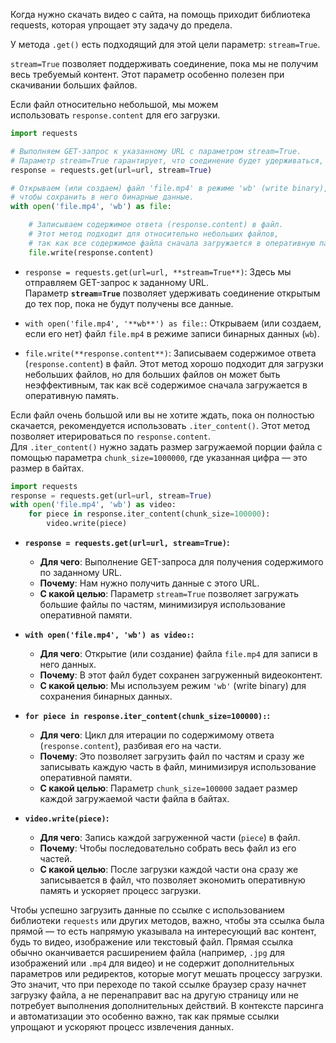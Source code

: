 Когда нужно скачать видео с сайта, на помощь приходит библиотека requests, которая упрощает эту задачу до предела.

У метода `.get()` есть подходящий для этой цели параметр: `stream=True`.

`stream=True` позволяет поддерживать соединение, пока мы не получим весь требуемый контент. Этот параметр особенно полезен при скачивании больших файлов.

Если файл относительно небольшой, мы можем использовать `response.content` для его загрузки.

```python
import requests

# Выполняем GET-запрос к указанному URL с параметром stream=True.
# Параметр stream=True гарантирует, что соединение будет удерживаться, пока не будут получены все данные.
response = requests.get(url=url, stream=True)

# Открываем (или создаем) файл 'file.mp4' в режиме 'wb' (write binary),
# чтобы сохранить в него бинарные данные.
with open('file.mp4', 'wb') as file:

    # Записываем содержимое ответа (response.content) в файл.
    # Этот метод подходит для относительно небольших файлов,
    # так как все содержимое файла сначала загружается в оперативную память.
    file.write(response.content)
```

- `response = requests.get(url=url, **stream=True**)`: Здесь мы отправляем GET-запрос к заданному URL. Параметр **`stream=True`** позволяет удерживать соединение открытым до тех пор, пока не будут получены все данные.
    
- `with open('file.mp4', '**wb**') as file:`: Открываем (или создаем, если его нет) файл `file.mp4` в режиме записи бинарных данных (`wb`).
    
- `file.write(**response.content**)`: Записываем содержимое ответа (`response.content`) в файл. Этот метод хорошо подходит для загрузки небольших файлов, но для больших файлов он может быть неэффективным, так как всё содержимое сначала загружается в оперативную память.
    

Если файл очень большой или вы не хотите ждать, пока он полностью скачается, рекомендуется использовать `.iter_content()`. Этот метод позволяет итерироваться по `response.content`. Для `.iter_content()` нужно задать размер загружаемой порции файла с помощью параметра `chunk_size=1000000`, где указанная цифра — это размер в байтах.

```python
import requests
response = requests.get(url=url, stream=True)
with open('file.mp4', 'wb') as video:
    for piece in response.iter_content(chunk_size=100000):
        video.write(piece)
```

- **`response = requests.get(url=url, stream=True)`:**
    
    - **Для чего**: Выполнение GET-запроса для получения содержимого по заданному URL.
    - **Почему**: Нам нужно получить данные с этого URL.
    - **С какой целью**: Параметр `stream=True` позволяет загружать большие файлы по частям, минимизируя использование оперативной памяти.
- **`with open('file.mp4', 'wb') as video:`:**
    
    - **Для чего**: Открытие (или создание) файла `file.mp4` для записи в него данных.
    - **Почему**: В этот файл будет сохранен загруженный видеоконтент.
    - **С какой целью**: Мы используем режим `'wb'` (write binary) для сохранения бинарных данных.
- **`for piece in response.iter_content(chunk_size=100000):`:**
    
    - **Для чего**: Цикл для итерации по содержимому ответа (`response.content`), разбивая его на части.
    - **Почему**: Это позволяет загрузить файл по частям и сразу же записывать каждую часть в файл, минимизируя использование оперативной памяти.
    - **С какой целью**: Параметр `chunk_size=100000` задает размер каждой загружаемой части файла в байтах.
- **`video.write(piece)`:**
    
    - **Для чего**: Запись каждой загруженной части (`piece`) в файл.
    - **Почему**: Чтобы последовательно собрать весь файл из его частей.
    - **С какой целью**: После загрузки каждой части она сразу же записывается в файл, что позволяет экономить оперативную память и ускоряет процесс загрузки.

Чтобы успешно загрузить данные по ссылке с использованием библиотеки `requests` или других методов, важно, чтобы эта ссылка была прямой — то есть напрямую указывала на интересующий вас контент, будь то видео, изображение или текстовый файл. Прямая ссылка обычно оканчивается расширением файла (например, `.jpg` для изображений или `.mp4` для видео) и не содержит дополнительных параметров или редиректов, которые могут мешать процессу загрузки. Это значит, что при переходе по такой ссылке браузер сразу начнет загрузку файла, а не перенаправит вас на другую страницу или не потребует выполнения дополнительных действий. В контексте парсинга и автоматизации это особенно важно, так как прямые ссылки упрощают и ускоряют процесс извлечения данных.